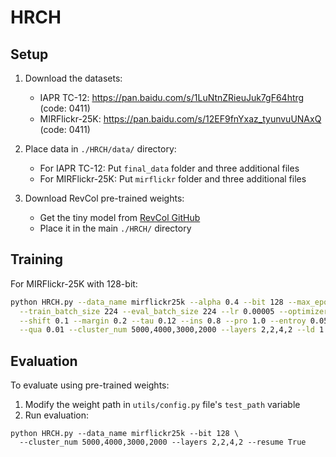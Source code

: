 # HRCH

## Setup

1. Download the datasets:
   - IAPR TC-12: https://pan.baidu.com/s/1LuNtnZRieuJuk7gF64htrg (code: 0411)
   - MIRFlickr-25K: https://pan.baidu.com/s/12EF9fnYxaz_tyunvuUNAxQ (code: 0411)

2. Place data in `./HRCH/data/` directory:
   - For IAPR TC-12: Put `final_data` folder and three additional files
   - For MIRFlickr-25K: Put `mirflickr` folder and three additional files

3. Download RevCol pre-trained weights:
   - Get the tiny model from [RevCol GitHub](https://github.com/megvii-research/RevCol)
   - Place it in the main `./HRCH/` directory

## Training

For MIRFlickr-25K with 128-bit:

```bash
python HRCH.py --data_name mirflickr25k --alpha 0.4 --bit 128 --max_epochs 15 \
  --train_batch_size 224 --eval_batch_size 224 --lr 0.00005 --optimizer Adam \
  --shift 0.1 --margin 0.2 --tau 0.12 --ins 0.8 --pro 1.0 --entroy 0.05 \
  --qua 0.01 --cluster_num 5000,4000,3000,2000 --layers 2,2,4,2 --ld 1
```

## Evaluation

To evaluate using pre-trained weights:

1. Modify the weight path in `utils/config.py` file's `test_path` variable
2. Run evaluation:

```
python HRCH.py --data_name mirflickr25k --bit 128 \
  --cluster_num 5000,4000,3000,2000 --layers 2,2,4,2 --resume True
```